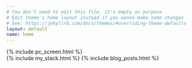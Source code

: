 ```yaml
---
# You don't need to edit this file, it's empty on purpose.
# Edit theme's home layout instead if you wanna make some changes
# See: https://jekyllrb.com/docs/themes/#overriding-theme-defaults
layout: default
name: home
---
```

<div class="bg-img"></div>
<main class="home">
  <section class="screen-wrapper">
    {% include pc_screen.html %}
  </section>

  <div class="bottom-page-wrapper">
    {% include my_stack.html %}
    {% include blog_posts.html %}
  </div>
  <!-- <div class="blog">blog</div> -->
</main>
<!-- 
<div>Icons made by <a href="http://www.freepik.com" title="Freepik">Freepik</a> from <a href="https://www.flaticon.com/" title="Flaticon">www.flaticon.com</a> is licensed by <a href="http://creativecommons.org/licenses/by/3.0/" title="Creative Commons BY 3.0" target="_blank">CC 3.0 BY</a></div> -->